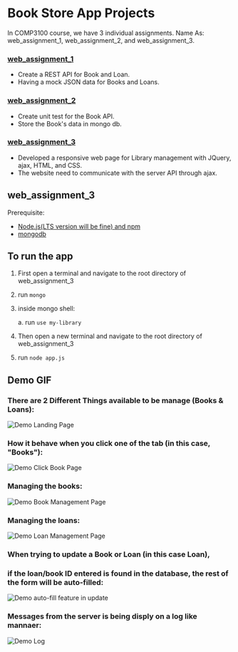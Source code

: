 
# Book Store App Projects 
In COMP3100 course, we have 3 individual assignments. 
Name As: web_assignment_1, web_assignment_2, and web_assignment_3.

### [web_assignment_1](https://github.com/yeeteing/web_assignment_1)
- Create a REST API for Book and Loan.
- Having a mock JSON data for Books and Loans.

### [web_assignment_2](https://github.com/yeeteing/web_assignment_2)
- Create unit test for the Book API.
- Store the Book's data in mongo db.

### [web_assignment_3](https://github.com/yeeteing/web_assignment_3)
- Developed a responsive web page for Library management with JQuery, ajax, HTML, and CSS. 
- The website need to communicate with the server API through ajax.

## web_assignment_3
Prerequisite: 
- [Node.js(LTS version will be fine) and npm](https://docs.npmjs.com/downloading-and-installing-node-js-and-npm#using-a-node-version-manager-to-install-node-js-and-npm)
- [mongodb](https://www.mongodb.com/try/download/community)

## To run the app 
1. First open a terminal and navigate to the root directory of web_assignment_3
2. run `mongo`
3. inside mongo shell: 

    a. run `use my-library` 
4. Then open a new terminal and navigate to the root directory of web_assignment_3
5. run `node app.js`

## Demo GIF
### There are 2 Different Things available to be manage (Books & Loans): 
![Demo Landing Page](Demo_0.gif)
### How it behave when you click one of the tab (in this case, "Books"):
![Demo Click Book Page](Demo_1.gif)
### Managing the books:
![Demo Book Management Page](Demo_2.gif)
### Managing the loans:
![Demo Loan Management Page](Demo_3.gif)
### When trying to update a Book or Loan (in this case Loan), 
### if the loan/book ID entered is found in the database, the rest of the form will be auto-filled:
![Demo auto-fill feature in update](Demo_4.gif)
### Messages from the server is being disply on a log like mannaer:
![Demo Log](Demo_5.gif)



